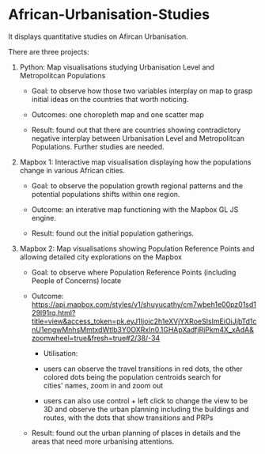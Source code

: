 # African-Urbanisation-Studies
It displays quantitative studies on Afircan Urbanisation.

There are three projects:

1. Python: Map visualisations studying Urbanisation Level and Metropolitcan Populations

   - Goal: to observe how those two variables interplay on map to grasp initial ideas on the countries that worth noticing.

   - Outcomes: one choropleth map and one scatter map
   
   - Result: found out that there are countries showing contradictory negative interplay between Urbanisation Level and Metropolitcan Populations. Further studies are needed.

3. Mapbox 1: Interactive map visualisation displaying how the populations change in various African cities.  

   - Goal: to observe the population growth regional patterns and the potential populations shifts within one region.

   - Outcome: an interative map functioning with the Mapbox GL JS engine. 
   
   - Result: found out the initial population gatherings.

4. Mapbox 2: Map visualisations showing Population Reference Points and allowing detailed city explorations on the Mapbox 
   
   - Goal: to observe where Population Reference Points (including People of Concerns) locate
   
   - Outcome: https://api.mapbox.com/styles/v1/shuyucathy/cm7wbeh1e00pz01sd129l91rq.html?title=view&access_token=pk.eyJ1Ijoic2h1eXVjYXRoeSIsImEiOiJjbTd1cnU1engwMnhsMmtxdWtlb3Y0OXRxIn0.1GHApXadfjRjPkm4X_xAdA&zoomwheel=true&fresh=true#2/38/-34
   
     - Utilisation:
      
      -  users can observe the travel transitions in red dots, the other colored dots being the population centroids search for     
                  cities' names, zoom in and zoom out

      - users can also use control + left click to change the view to be 3D and observe the urban planning including the buildings and routes, with the dots that show transitions and PRPs  
   
   - Result: found out the urban planning of places in details and the areas that need more urbanising attentions.
